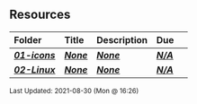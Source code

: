 ## Resources

| Folder | Title | Description | Due |  |
|:------|:------|:------|:------|:-----:|
| ***<a href="https://github.com/rugbyprof/5303-Adv-Database/tree/master/Resources/01-icons">01-icons</a>*** | ***<a href="https://github.com/rugbyprof/5303-Adv-Database/tree/master/Resources/01-icons">None</a>*** | ***<a href="https://github.com/rugbyprof/5303-Adv-Database/tree/master/Resources/01-icons">None</a>*** | ***<a href="https://github.com/rugbyprof/5303-Adv-Database/tree/master/Resources/01-icons">N/A</a>*** |  |
| ***<a href="https://github.com/rugbyprof/5303-Adv-Database/tree/master/Resources/02-Linux">02-Linux</a>*** | ***<a href="https://github.com/rugbyprof/5303-Adv-Database/tree/master/Resources/02-Linux">None</a>*** | ***<a href="https://github.com/rugbyprof/5303-Adv-Database/tree/master/Resources/02-Linux">None</a>*** | ***<a href="https://github.com/rugbyprof/5303-Adv-Database/tree/master/Resources/02-Linux">N/A</a>*** |  |

<sup>Last Updated: 2021-08-30 (Mon @ 16:26)</sup>